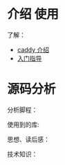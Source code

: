# 介绍 使用 

了解：
- [caddy 介绍](/caddy/doc/hello.md)
- [入门指导](/caddy/doc/user-guide.md)


# 源码分析

分析脚程：

使用到的库:


思想、读后感：


技术知识：
